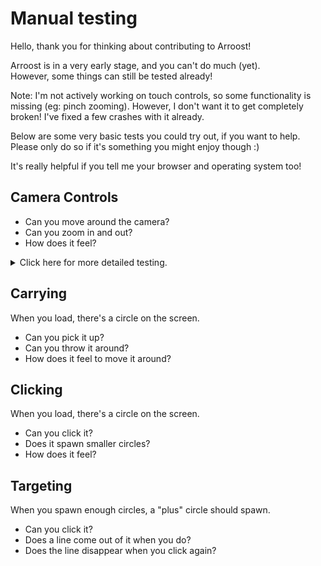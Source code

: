 # Manual testing

Hello, thank you for thinking about contributing to Arroost!

Arroost is in a very early stage, and you can't do much (yet).<br>
However, some things can still be tested already!

Note: I'm not actively working on touch controls, so some functionality is missing (eg: pinch zooming). However, I don't want it to get completely broken! I've fixed a few crashes with it already.

Below are some very basic tests you could try out, if you want to help.<br>
Please only do so if it's something you might enjoy though :)

It's really helpful if you tell me your browser and operating system too!

## Camera Controls

* Can you move around the camera?
* Can you zoom in and out?
* How does it feel?

<details>
  <summary>
    Click here for more detailed testing.
  </summary>

  ### All devices
  * Can you pan by clicking-and-dragging the background?
  
  ### Trackpad
  * Can you pan by sliding with two fingers?
  * Can you pan by clicking with two fingers and dragging?
  * Can you zoom by pinching?
  * Can you zoom by holding ctrl/cmd and moving two fingers up and down?

  ### Mouse
  * Can you pan by right-clicking and dragging?
  * Can you zoom by scrolling the wheel?
  * Can you zoom by holding ctrl/cmd and scrolling the wheel?

  ### Touch
  * There are no special touch interactions yet.
</details>

## Carrying

When you load, there's a circle on the screen.
* Can you pick it up?
* Can you throw it around?
* How does it feel to move it around?

## Clicking

When you load, there's a circle on the screen.

* Can you click it?
* Does it spawn smaller circles?
* How does it feel?

## Targeting

When you spawn enough circles, a "plus" circle should spawn.

* Can you click it?
* Does a line come out of it when you do?
* Does the line disappear when you click again?
